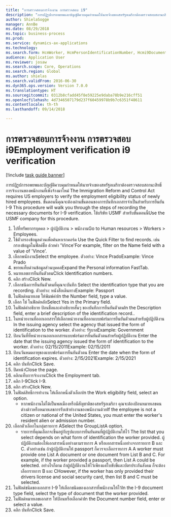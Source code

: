 ```yaml
--- 
title: "การตรวจสอบการจ้างงาน การตรวจสอบ i9"
description: "การปฏิรูปการอพยพและบัญญัติควบคุมกำหนดให้นายจ้างของสหรัฐอเมริกาต้องตรวจสอบสถานะสิทธิ์การจ้างงานของพนักงานที่เพิ่งจ้างมาใหม่ "
author: ShielaSogge
manager: AnnBe
ms.date: 08/29/2018
ms.topic: business-process
ms.prod: 
ms.service: dynamics-ax-applications
ms.technology: 
ms.search.form: HcmWorker, HcmPersonIdentificationNumber, Hcmi9Document
audience: Application User
ms.reviewer: josaw
ms.search.scope: Core, Operations
ms.search.region: Global
ms.author: shielas
ms.search.validFrom: 2016-06-30
ms.dyn365.ops.version: Version 7.0.0
ms.translationtype: HT
ms.sourcegitcommit: 0312b8cfadd45f8e59225e9daba78b9e216cff51
ms.openlocfilehash: 4d7346507179d237f60459978b9b7c6351f48611
ms.contentlocale: th-th
ms.lasthandoff: 09/14/2018

---
```

# <a name="employment-verification-i9-verification"></a><span data-ttu-id="777fe-103">การตรวจสอบการจ้างงาน การตรวจสอบ i9</span><span class="sxs-lookup"><span data-stu-id="777fe-103">Employment verification i9 verification</span></span>

[!include [task guide banner](../../../includes/task-guide-banner.md)]

<span data-ttu-id="777fe-104">การปฏิรูปการอพยพและบัญญัติควบคุมกำหนดให้นายจ้างของสหรัฐอเมริกาต้องตรวจสอบสถานะสิทธิ์การจ้างงานของพนักงานที่เพิ่งจ้างมาใหม่ </span><span class="sxs-lookup"><span data-stu-id="777fe-104">The Immigration Reform and Control Act requires US employers to verify the employment eligibility status of newly hired employees.</span></span> <span data-ttu-id="777fe-105">ขั้นตอนนี้คุณจะต้องผ่านขั้นตอนของการบันทึกเอกสารจำเป็นสำหรับการยืนยัน I-9 </span><span class="sxs-lookup"><span data-stu-id="777fe-105">This procedure will walk you through the steps of recording the necessary documents for I-9 verification.</span></span> <span data-ttu-id="777fe-106">ใช้บริษัท USMF สำหรับขั้นตอนนี้</span><span class="sxs-lookup"><span data-stu-id="777fe-106">Use the USMF company for this procedure.</span></span>

1. <span data-ttu-id="777fe-107">ไปที่ทรัพยากรบุคคล > ผู้ปฏิบัติงาน > พนักงาน</span><span class="sxs-lookup"><span data-stu-id="777fe-107">Go to Human resources > Workers > Employees.</span></span>
2. <span data-ttu-id="777fe-108">ใช้ตัวกรองข้อมูลด่วนเพื่อค้นหาเรกคอร์ด </span><span class="sxs-lookup"><span data-stu-id="777fe-108">Use the Quick Filter to find records.</span></span> <span data-ttu-id="777fe-109">เช่น กรองข้อมูลในฟิลด์ชื่อ ด้วยค่า 'Vince'</span><span class="sxs-lookup"><span data-stu-id="777fe-109">For example, filter on the Name field with a value of 'Vince'.</span></span>
3. <span data-ttu-id="777fe-110">เลือกพนักงาน</span><span class="sxs-lookup"><span data-stu-id="777fe-110">Select the employee.</span></span> <span data-ttu-id="777fe-111">ตัวอย่าง: Vince Prado</span><span class="sxs-lookup"><span data-stu-id="777fe-111">Example: Vince Prado</span></span>
4. <span data-ttu-id="777fe-112">ขยายแท็บด่วนข้อมูลส่วนบุคคล</span><span class="sxs-lookup"><span data-stu-id="777fe-112">Expand the Personal information FastTab.</span></span>
5. <span data-ttu-id="777fe-113">หมายเลขการยืนยันตัวตน</span><span class="sxs-lookup"><span data-stu-id="777fe-113">Click Identification numbers.</span></span>
6. <span data-ttu-id="777fe-114">คลิก สร้าง</span><span class="sxs-lookup"><span data-stu-id="777fe-114">Click New.</span></span>
7. <span data-ttu-id="777fe-115">เลือกชนิดการยืนยันตัวตนที่คุณจะบันทึก </span><span class="sxs-lookup"><span data-stu-id="777fe-115">Select the identification type that you are recording.</span></span> <span data-ttu-id="777fe-116">ตัวอย่าง: หนังสือเดินทาง</span><span class="sxs-lookup"><span data-stu-id="777fe-116">Example: Passport</span></span>
8. <span data-ttu-id="777fe-117">ในฟิลด์หมายเลข ให้พิมพ์ค่า</span><span class="sxs-lookup"><span data-stu-id="777fe-117">In the Number field, type a value.</span></span>
9. <span data-ttu-id="777fe-118">เลือก ใช่ ในฟิลด์หลัก</span><span class="sxs-lookup"><span data-stu-id="777fe-118">Select Yes in the Primary field.</span></span>
10. <span data-ttu-id="777fe-119">ในฟิลด์คำอธิบาย ป้อนชื่อและคำอธิบายสั้นๆ ของบันทึกการยืนยันตัวตน</span><span class="sxs-lookup"><span data-stu-id="777fe-119">In the Description field, enter a brief description of the identification record..</span></span>
11. <span data-ttu-id="777fe-120">ในหน่วยงานที่ออกเอกสารให้เลือกหน่วยงานที่ออกแบบฟอร์มการยืนยันตัวตนสำหรับผู้ปฏิบัติงาน </span><span class="sxs-lookup"><span data-stu-id="777fe-120">In the issuing agency select the agency that issued the form of identification to the worker.</span></span> <span data-ttu-id="777fe-121">ตัวอย่าง: รัฐบาล</span><span class="sxs-lookup"><span data-stu-id="777fe-121">Example: Government</span></span>
12. <span data-ttu-id="777fe-122">ป้อนวันที่ที่หน่วยงานออกเอกสารแบบฟอร์มการยืนยันตัวตนสำหรับผู้ปฏิบัติงาน </span><span class="sxs-lookup"><span data-stu-id="777fe-122">Enter the date that the issuing agency issued the form of identification to the worker.</span></span> <span data-ttu-id="777fe-123">ตัวอย่าง: 02/15/2011</span><span class="sxs-lookup"><span data-stu-id="777fe-123">Example: 02/15/2011</span></span>
13. <span data-ttu-id="777fe-124">ป้อนวันหมดอายุของแบบฟอร์มการยืนยันตัวตน </span><span class="sxs-lookup"><span data-stu-id="777fe-124">Enter the date when the form of identification expires.</span></span> <span data-ttu-id="777fe-125">ตัวอย่าง: 2/15/2021</span><span class="sxs-lookup"><span data-stu-id="777fe-125">Example: 2/15/2021</span></span>
14. <span data-ttu-id="777fe-126">คลิก บันทึก</span><span class="sxs-lookup"><span data-stu-id="777fe-126">Click Save.</span></span>
15. <span data-ttu-id="777fe-127">ปิดหน้า</span><span class="sxs-lookup"><span data-stu-id="777fe-127">Close the page.</span></span>
16. <span data-ttu-id="777fe-128">คลิกแท็บการจ้างงาน</span><span class="sxs-lookup"><span data-stu-id="777fe-128">Click the Employment tab.</span></span>
17. <span data-ttu-id="777fe-129">คลิก I-9</span><span class="sxs-lookup"><span data-stu-id="777fe-129">Click I-9.</span></span>
18. <span data-ttu-id="777fe-130">คลิก สร้าง</span><span class="sxs-lookup"><span data-stu-id="777fe-130">Click New.</span></span>
19. <span data-ttu-id="777fe-131">ในฟิลด์สิทธิ์การทำงาน ให้เลือกหนึ่งตัวเลือก</span><span class="sxs-lookup"><span data-stu-id="777fe-131">In the Work eligibility field, select an option.</span></span>
    * <span data-ttu-id="777fe-132">หากพนักงานไม่ได้เป็นพลเมืองหรือมีสัญชาติของสหรัฐอเมริกา คุณจะต้องป้อนหมายเลขคนต่างด้าวหรือหมายเลขการรับเข้าทำงานของพนักงานด้วย</span><span class="sxs-lookup"><span data-stu-id="777fe-132">If the employee is not a citizen or national of the United States, you must enter the worker's resident alien or admission number.</span></span>  
20. <span data-ttu-id="777fe-133">เลือกตัวเลือกในกลุ่มรายการ A</span><span class="sxs-lookup"><span data-stu-id="777fe-133">Select the GroupListA option.</span></span>
    * <span data-ttu-id="777fe-134">รายการที่คุณเลือกจะขึ้นอยู่กับรูปแบบการยืนยันตนที่ผู้ปฏิบัติงานให้ไว้ </span><span class="sxs-lookup"><span data-stu-id="777fe-134">The list that you select depends on what form of identification the worker provided.</span></span> <span data-ttu-id="777fe-135">ผู้ปฏิบัติงานต้องให้เอกสารหนึ่งอย่างตามรายการ A หรือเอกสารหนึ่งอย่างจากรายการ B และ C. ตัวอย่างเช่น ถ้าผู้ปฏิบัติงานให้ passport ก็ควรจะเลือกรายการ A </span><span class="sxs-lookup"><span data-stu-id="777fe-135">A worker must provide one List A document or one document from List B and C. For example, if the worker provided a passport, then List A could be selected.</span></span> <span data-ttu-id="777fe-136">อย่างไรก็ตาม ถ้าผู้ปฏิบัติงานให้ไว้เพียงแค่ใบขับขี่และบัตรประกันสังคม ก็จะต้องเลือกรายการ B และ C</span><span class="sxs-lookup"><span data-stu-id="777fe-136">However, if the worker has only provided their drivers license and social security card, then list B and C must be selected.</span></span>  
21. <span data-ttu-id="777fe-137">ในฟิลด์ชนิดของเอกสาร I-9 ให้เลือกชนิดของเอกสารที่พนักงานให้ไว้</span><span class="sxs-lookup"><span data-stu-id="777fe-137">In the I-9 document type field, select the type of document that the worker provided.</span></span>
22. <span data-ttu-id="777fe-138">ในฟิลด์หมายเลขเอกสาร ให้ป้อนหรือเลือกค่า</span><span class="sxs-lookup"><span data-stu-id="777fe-138">In the Document number field, enter or select a value.</span></span>
23. <span data-ttu-id="777fe-139">คลิก บันทึก</span><span class="sxs-lookup"><span data-stu-id="777fe-139">Click Save.</span></span>


